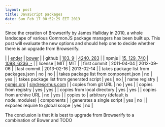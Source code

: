 ```yaml
---
layout: post
title: JavaScript packages
date: Sun Feb 17 00:52:29 EET 2013
---
```


Since the creation of Browserify by James Halliday in 2010,
a whole landscape of various CommonJS package managers has been built up.
This post will evaluate the new options
and should help one to decide whether there is an upgrade from Browserify.

| | [ender](http://ender.jit.su) | [bower](https://npmjs.org/package/bower) |
| github | [103, 9](https://github.com/ender-js/Ender) | [4240, 283](https://github.com/twitter/bower) |
| npmjs | [15, 129, 740](https://npmjs.org/package/ender) | [1098, 6236, -](https://npmjs.org/package/bower) |
| license | MIT | MIT |
| first commit | 2011-04-04 | 2012-09-06 |
| last commit | 2013-02-16 | 2013-02-14 |
| takes package list from packages.json | no | no |
| takes package list from component.json | no | yes |
| takes package list from generated script | yes | no |
| name registry | [npmjs.org](https://npmjs.org) | [sindresorhus.com](http://sindresorhus.com/bower-components/) |
| copies from git URL | no | yes |
| copies from registry | yes | yes |
| copies from local directory | yes | yes |
| copies from archive URL | no | yes |
| copies to | arbitrary (default is node_modules) | components |
| generates a single script | yes | no |
| exposes require to global scope | yes | no |

The conclusion is that it is best to upgrade from Browserify to a combination of Bower and TODO
